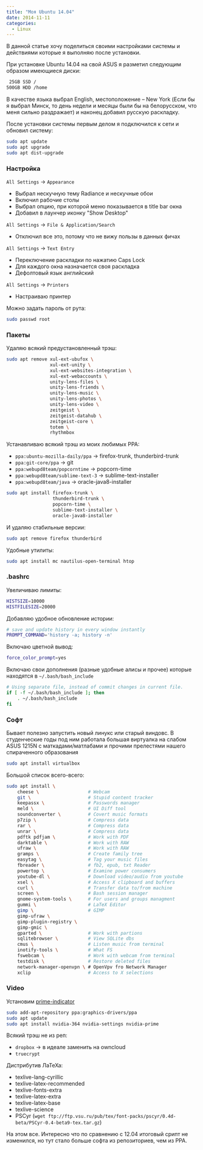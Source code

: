 ```yaml
---
title: "Моя Ubuntu 14.04"
date: 2014-11-11
categories:
  - Linux
---
```


В данной статье хочу поделиться своими настройками системы и действиями которые я выполняю после установки.

При установке Ubuntu 14.04 на свой ASUS я разметил следующим образом имеющиеся диски:

```bash
 25GB SSD / 
500GB HDD /home
```

В качестве языка выбрал English, местоположение – New York (Если бы я выбрал Минск, то день недели и месяцы были бы на белорусском, что меня сильно раздражает) и наконец добавил русскую раскладку.

После установки системы первым делом я подключился к сети и обновил систему:

```bash
sudo apt update
sudo apt upgrade
sudo apt dist-upgrade
```

### Настройка

`All Settings` -> `Appearance`

* Выбрал нескучную тему Radiance и нескучные обои
* Включил рабочие столы
* Выбрал опцию, при которой меню показывается в title bar окна
* Добавил в лаунчер иконку "Show Desktop"

`All Settings` -> `File & Application/Search`

* Отключил все это, потому что не вижу пользы в данных фичах

`All Settings` -> `Text Entry`

* Переключение раскладки по нажатию Caps Lock
* Для каждого окна назначается своя раскладка
* Дефолтовый язык английский

`All Settings` -> `Printers`

* Настраиваю принтер

Можно задать пароль от рута:

```bash
sudo passwd root
```

### Пакеты

Удаляю всякий предустановленный трэш:

```bash
sudo apt remove xul-ext-ubufox \
                xul-ext-unity \ 
                xul-ext-websites-integration \
                xul-ext-webaccounts \
                unity-lens-files \
                unity-lens-friends \
                unity-lens-music \
                unity-lens-photos \
                unity-lens-video \
                zeitgeist \
                zeitgeist-datahub \
                zeitgeist-core \
                totem \
                rhythmbox
```

Устанавливаю всякий трэш из моих любимых PPA:

* `ppa:ubuntu-mozilla-daily/ppa` -> firefox-trunk, thunderbird-trunk
* `ppa:git-core/ppa` -> git
* `ppa:webupd8team/popcorntime` -> popcorn-time
* `ppa:webupd8team/sublime-text-3` -> sublime-text-installer
* `ppa:webupd8team/java` -> oracle-java8-installer

```bash
sudo apt install firefox-trunk \
                 thunderbird-trunk \
                 popcorn-time \
                 sublime-text-installer \
                 oracle-java8-installer
```


И удаляю стабильные версии:

```bash
sudo apt remove firefox thunderbird
```

Удобные утилиты:

```bash
sudo apt install mc nautilus-open-terminal htop
```

### .bashrc

Увеличиваю лимиты:

```bash
HISTSIZE=10000
HISTFILESIZE=20000
```

Добавляю удобное обновление истории:

```bash
# save and update history in every window instantly
PROMPT_COMMAND='history -a; history -n'
```

Включаю цветной вывод:

```bash
force_color_prompt=yes
```

Включаю свои дополнения (разные удобные алисы и прочее) которые находятся в `~/.bash/bash_include`

```bash
# Using separate file, instead of commit changes in current file.
if [ -f ~/.bash/bash_include ]; then
    . ~/.bash/bash_include
fi
```

### Cофт

Бывает полезно запустить новый линукс или старый виндовс. В студенческие годы под ним работала большая виртуалка на слабом ASUS 1215N с маткадами/матлабами и прочими прелестями нашего спираченного образования

```bash
sudo apt install virtualbox
```

Большой список всего-всего:

```bash
sudo apt install \
    cheese \                  # Webcam
    git \                     # Stupid content tracker
    keepassx \                # Passwords manager
    meld \                    # UI Diff tool
    soundconverter \          # Covert music formats
    p7zip \                   # Compress data
    rar \                     # Compress data
    unrar \                   # Compress data
    pdftk pdfjam \            # Work with PDF
    darktable \               # Work with RAW
    ufraw \                   # Work with RAW
    gramps \                  # Create family tree
    easytag \                 # Tag your music files
    fbreader \                # fb2, epub, txt Reader
    powertop \                # Examine power consumers
    youtube-dl \              # Download video/audio from youtube
    xsel \                    # Access X clipboard and buffers
    curl \                    # Transfer data to/from machine
    screen \                  # Bash session manager
    gnome-system-tools \      # For users and groups managment
    gummi \                   # LaTeX Editor
    gimp \                    # GIMP
    gimp-ufraw \
    gimp-plugin-registry \
    gimp-gmic \
    gparted \                 # Work with partions
    sqlitebrowser \           # View SQLite dbs
    cmus \                    # Listen music from terminal
    inotify-tools \           # What FS
    fswebcam \                # Work with webcam from terminal
    testdisk \                # Restore deleted files
    network-manager-openvpn \ # OpenVpv fro Network Manager
    xclip                     # Access to X selections
```

### Video

Установим [prime-indicator](http://www.webupd8.org/2014/01/prime-indicator-lets-you-quickly-switch.html)


```bash
sudo add-apt-repository ppa:graphics-drivers/ppa
sudo apt update
sudo apt install nvidia-364 nvidia-settings nvidia-prime
```

Всякий трэш не из реп:

* `dropbox` -> в идеале заменить на owncloud
* `truecrypt`

Дистрибутив ЛаТеХа:

* texlive-lang-cyrillic
* texlive-latex-recommended
* texlive-fonts-extra
* texlive-latex-extra
* texlive-latex-base
* texlive-science
* PSCyr (`wget ftp://ftp.vsu.ru/pub/tex/font-packs/pscyr/0.4d-beta/PSCyr-0.4-beta9-tex.tar.gz`)

На этом все. Интересно что по сравнению с 12.04 итоговый срипт не изменился, но тут стало больше софта из репозиториев, чем из PPA.
